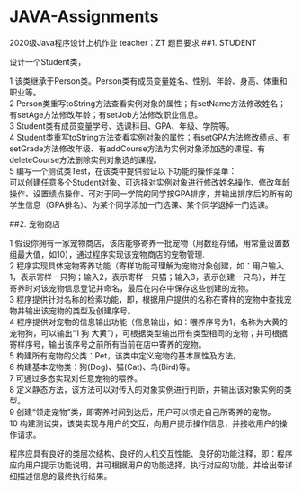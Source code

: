 # JAVA-Assignments
2020级Java程序设计上机作业 teacher：ZT
题目要求
##1.	STUDENT

设计一个Student类，    

1   该类继承于Person类。Person类有成员变量姓名、性别、年龄、身高、体重和职业等。    
2   Person类重写toString方法查看实例对象的属性；有setName方法修改姓名；有setAge方法修改年龄；有setJob方法修改职业信息。    
3   Student类有成员变量学号、选课科目、GPA、年级、学院等。   
4   Student类重写toString方法查看实例对象的属性；有setGPA方法修改绩点、有setGrade方法修改年级、有addCourse方法为实例对象添加选的课程、有deleteCourse方法删除实例对象选的课程。   
5   编写一个测试类Test，在该类中提供验证以下功能的操作菜单：    
可以创建任意多个Student对象、可选择对实例对象进行修改姓名操作、修改年龄操作、设置绩点操作、可对于同一学院的同学按GPA排序，并输出排序后的所有的学生信息（GPA排名）、为某个同学添加一门选课、某个同学退掉一门选课。     



##2.	宠物商店

1      假设你拥有一家宠物商店，该店能够寄养一批宠物（用数组存储，用常量设置数组最大值，如10），通过程序实现该宠物商店的宠物管理.        
2     程序实现具体宠物寄养功能（寄样功能可理解为宠物对象创建，如：用户输入1，表示寄样一只狗；输入2，表示寄样一只猫；输入3，表示创建一只鸟），并在寄养时对该宠物信息登记并命名，最后在内存中保存这些创建的宠物。     
3      程序提供针对名称的检索功能，即，根据用户提供的名称在寄样的宠物中查找宠物并输出该宠物的类型及创建序号。        
4      程序提供对宠物的信息输出功能（信息输出，如：喂养序号为1，名称为大黄的宠物狗，可以输出“1 狗 大黄”），可根据类型输出所有类型相同的宠物；并可根据寄样序号，输出该序号之前所有当前在店中寄养的宠物。    
5      构建所有宠物的父类：Pet，该类中定义宠物的基本属性及方法。        
6      构建基本宠物类：狗(Dog)、猫(Cat)、鸟(Bird)等。    
7      可通过多态实现对任意宠物的喂养。       
8      定义静态方法，该方法可以对传入的对象实例进行判断，并输出该对象实例的类型。  
9      创建“领走宠物”类，即寄养时间到达后，用户可以领走自己所寄养的宠物。  
10  构建测试类，该类实现与用户的交互，向用户提示操作信息，并接收用户的操作请求。      


程序应具有良好的类层次结构、良好的人机交互性能、良好的功能注释，即：程序应向用户提示功能说明，并可根据用户的功能选择，执行对应的功能，并给出带详细描述信息的最终执行结果。
